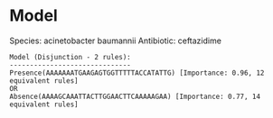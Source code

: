 
# Model

Species: acinetobacter baumannii
Antibiotic: ceftazidime

```
Model (Disjunction - 2 rules):
------------------------------
Presence(AAAAAAATGAAGAGTGGTTTTTACCATATTG) [Importance: 0.96, 12 equivalent rules]
OR
Absence(AAAAGCAAATTACTTGGAACTTCAAAAAGAA) [Importance: 0.77, 14 equivalent rules]

```

